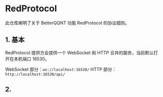 # RedProtocol

此仓库阐明了关于 BetterQQNT 功能 RedProtocol 的协议细则。

## 1. 基本

RedProtocol 提供方会提供一个 WebSocket 和 HTTP 合并的服务，当前默认打开在本机端口 16530。

WebSocket 部分：`ws://localhost:16530/`
HTTP 部分：`http://localhost:16530/api/`

## 2. 
